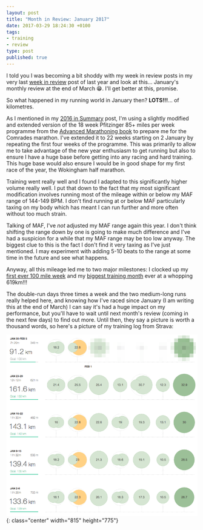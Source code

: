 ```yaml
---
layout: post
title: "Month in Review: January 2017"
date: 2017-03-29 18:24:30 +0100
tags:
- training
- review
type: post
published: true
---
```


I told you I was becoming a bit shoddy with my week in review posts in my very last [week in review](/week-in-review-26-dec-1-jan-17) post of last year and look at this... January's monthly review at the end of March 😁.  I'll get better at this, promise.

So what happened in my running world in January then?  **LOTS!!!**... of kilometres.

As I mentioned in my [2016 in Summary](/2016-in-summary) post, I'm using a slightly modified and extended version of the 18 week Pfitzinger 85+ miles per week programme from the [Advanced Marathoning book](https://www.amazon.co.uk/dp/B0026IUOX2/) to prepare me for the Comrades marathon. I've extended it to 22 weeks starting on 2 January by repeating the first four weeks of the programme.  This was primarily to allow me to take advantage of the new year enthusiasm to get running but also to ensure I have a huge base before getting into any racing and hard training.  This huge base would also ensure I would be in good shape for my first race of the year, the Wokingham half marathon.

Training went really well and I found I adapted to this significantly higher volume really well. I put that down to the fact that my most significant modification involves running most of the mileage within or below my MAF range of 144-149 BPM. I don't find running at or below MAF particularly taxing on my body which has meant I can run further and more often without too much strain.

Talking of MAF, I've _not_ adjusted my MAF range again this year. I don't think shifting the range down by one is going to make much difference and I've had a suspicion for a while that my MAF range may be too low anyway.  The biggest clue to this is the fact I don't find it very taxing as I've just mentioned. I may experiment with adding 5-10 beats to the range at some time in the future and see what happens.

Anyway, all this mileage led me to two major milestones: I clocked up my [first ever 100 mile week](/my-first-100-mile-week) and my [biggest training month](/my-biggest-training-month-ever-619km) ever at a whopping 619km!!!  

The double-run days three times a week and the two medium-long runs really helped here, and knowing how I've raced since January (I am writing this at the end of March) I can say it's had a huge impact on my performance, but you'll have to wait until next month's review (coming in the next few days) to find out more.  Until then, they say a picture is worth a thousand words, so here's a picture of my training log from Strava:

![Strava log: January](/img/mir-jan-2017.png){: class="center" width="815" height="775"}
